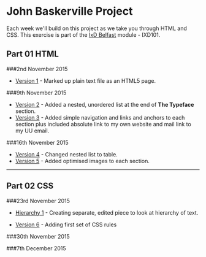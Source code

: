 John Baskerville Project
========================

Each week we'll build on this project as we take you through HTML and CSS. This exercise is part of the [IxD Belfast](http://ixdbelfast.org) module - IXD101.

Part 01 HTML
------------

###2nd November 2015
+ [Version 1](https://pixelpaper.github.io/john-baskerville/version-1.html) - Marked up plain text file as an HTML5 page.

###9th November 2015
+ [Version 2](https://pixelpaper.github.io/john-baskerville/version-2.html) - Added a nested, unordered list at the end of **The Typeface** section.
+ [Version 3](https://pixelpaper.github.io/john-baskerville/version-3.html) - Added simple navigation and links and anchors to each section plus included absolute link to my own website and mail link to my UU email.

###16th November 2015
+ [Version 4](https://pixelpaper.github.io/john-baskerville/version-4.html) - Changed nested list to table.
+ [Version 5](https://pixelpaper.github.io/john-baskerville/version-5.html) - Added optimised images to each section.

---

Part 02 CSS
-----------

###23rd November 2015
+ [Hierarchy 1](https://pixelpaper.github.io/john-baskerville/nierarchy-1.html.html) - Creating separate, edited piece to look at hierarchy of text.

+ [Version 6](https://pixelpaper.github.io/john-baskerville/version-6.html) - Adding first set of CSS rules

###30th November 2015

###7th December 2015
